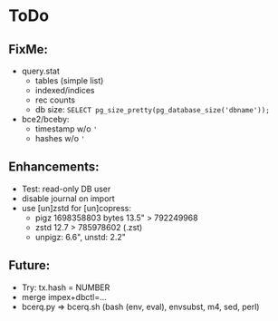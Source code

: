 # ToDo

## FixMe:

- query.stat
  - tables (simple list)
  - indexed/indices
  - rec counts
  - db size: `SELECT pg_size_pretty(pg_database_size('dbname'));`
- bce2/bceby:
  - timestamp w/o `'`
  - hashes w/o `'`

## Enhancements:

- Test: read-only DB user
- disable journal on import
- use [un]zstd for [un]copress:
  - pigz 1698358803 bytes 13.5" > 792249968
  - zstd 12.7 > 785978602 (.zst)
  - unpigz: 6.6", unstd: 2.2"

## Future:

- Try: tx.hash = NUMBER
- merge impex+dbctl=...
- bcerq.py &rArr; bcerq.sh (bash (env, eval), envsubst, m4, sed, perl)
